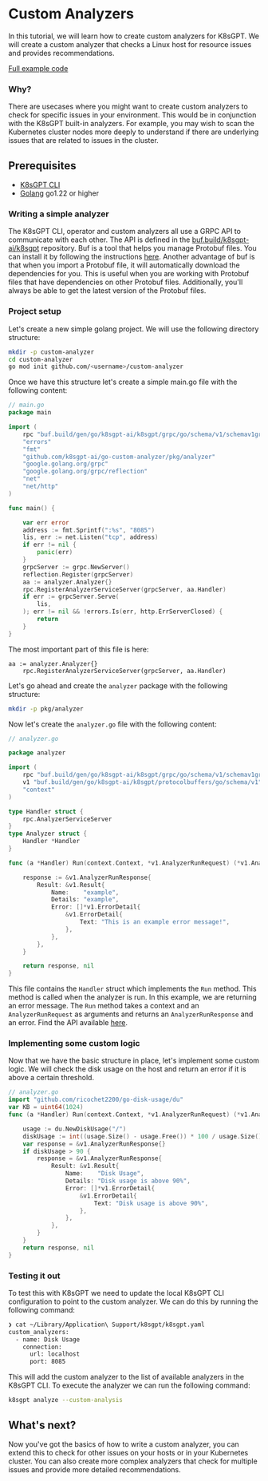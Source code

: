 # Custom Analyzers

In this tutorial, we will learn how to create custom analyzers for K8sGPT.
We will create a custom analyzer that checks a Linux host for resource issues and provides recommendations.

[Full example code](https://github.com/k8sgpt-ai/go-custom-analyzer)

### Why?

There are usecases where you might want to create custom analyzers to check for specific issues in your environment. This would be in conjunction with the K8sGPT built-in analyzers.
For example, you may wish to scan the Kubernetes cluster nodes more deeply to understand if there are underlying issues that are related to issues in the cluster.

## Prerequisites

- [K8sGPT CLI](https://github.com/k8sgpt-ai/k8sgpt.git)
- [Golang](https://golang.org/doc/install) go1.22 or higher



### Writing a simple analyzer

 The K8sGPT CLI, operator and custom analyzers all use a GRPC API to communicate with each other. The API is defined in the [buf.build/k8sgpt-ai/k8sgpt](https://buf.build/k8sgpt-ai/k8sgpt/docs/main:schema.v1) repository. Buf is a tool that helps you manage Protobuf files. You can install it by following the instructions [here](https://docs.buf.build/installation).
 Another advantage of buf is that when you import a Protobuf file, it will automatically download the dependencies for you. This is useful when you are working with Protobuf files that have dependencies on other Protobuf files. Additionally, you'll always be able to get the latest version of the Protobuf files.

### Project setup

Let's create a new simple golang project. We will use the following directory structure:

```bash
mkdir -p custom-analyzer
cd custom-analyzer
go mod init github.com/<username>/custom-analyzer
```

Once we have this structure let's create a simple main.go file with the following content:

```go
// main.go
package main

import (
	rpc "buf.build/gen/go/k8sgpt-ai/k8sgpt/grpc/go/schema/v1/schemav1grpc"
	"errors"
	"fmt"
	"github.com/k8sgpt-ai/go-custom-analyzer/pkg/analyzer"
	"google.golang.org/grpc"
	"google.golang.org/grpc/reflection"
	"net"
	"net/http"
)

func main() {

	var err error
	address := fmt.Sprintf(":%s", "8085")
	lis, err := net.Listen("tcp", address)
	if err != nil {
		panic(err)
	}
	grpcServer := grpc.NewServer()
	reflection.Register(grpcServer)
	aa := analyzer.Analyzer{}
	rpc.RegisterAnalyzerServiceServer(grpcServer, aa.Handler)
	if err := grpcServer.Serve(
		lis,
	); err != nil && !errors.Is(err, http.ErrServerClosed) {
		return
	}
}
```

The most important part of this file is here:
```
aa := analyzer.Analyzer{}
	rpc.RegisterAnalyzerServiceServer(grpcServer, aa.Handler)
```

Let's go ahead and create the `analyzer` package with the following structure:

```bash
mkdir -p pkg/analyzer
```

Now let's create the `analyzer.go` file with the following content:

```go
// analyzer.go

package analyzer

import (
	rpc "buf.build/gen/go/k8sgpt-ai/k8sgpt/grpc/go/schema/v1/schemav1grpc"
	v1 "buf.build/gen/go/k8sgpt-ai/k8sgpt/protocolbuffers/go/schema/v1"
	"context"
)

type Handler struct {
	rpc.AnalyzerServiceServer
}
type Analyzer struct {
	Handler *Handler
}

func (a *Handler) Run(context.Context, *v1.AnalyzerRunRequest) (*v1.AnalyzerRunResponse, error) {

	response := &v1.AnalyzerRunResponse{
		Result: &v1.Result{
			Name:    "example",
			Details: "example",
			Error: []*v1.ErrorDetail{
				&v1.ErrorDetail{
					Text: "This is an example error message!",
				},
			},
		},
	}

	return response, nil
}
```

This file contains the `Handler` struct which implements the `Run` method. This method is called when the analyzer is run. In this example, we are returning an error message.
The `Run` method takes a context and an `AnalyzerRunRequest` as arguments and returns an `AnalyzerRunResponse` and an error. Find the API available [here](https://buf.build/k8sgpt-ai/k8sgpt/file/main:schema/v1/analyzer.proto#L16).

### Implementing some custom logic

Now that we have the basic structure in place, let's implement some custom logic. We will check the disk usage on the host and return an error if it is above a certain threshold.

```go
// analyzer.go
import "github.com/ricochet2200/go-disk-usage/du"
var KB = uint64(1024)
func (a *Handler) Run(context.Context, *v1.AnalyzerRunRequest) (*v1.AnalyzerRunResponse, error) {

	usage := du.NewDiskUsage("/")
	diskUsage := int((usage.Size() - usage.Free()) * 100 / usage.Size())
	var response = &v1.AnalyzerRunResponse{}
	if diskUsage > 90 {
		response = &v1.AnalyzerRunResponse{
			Result: &v1.Result{
				Name:    "Disk Usage",
				Details: "Disk usage is above 90%",
				Error: []*v1.ErrorDetail{
					&v1.ErrorDetail{
						Text: "Disk usage is above 90%",
					},
				},
			},
		}
	}
	return response, nil
}
```

### Testing it out

To test this with K8sGPT we need to update the local K8sGPT CLI configuration to point to the custom analyzer. We can do this by running the following command:

```bash
❯ cat ~/Library/Application\ Support/k8sgpt/k8sgpt.yaml
custom_analyzers:
  - name: Disk Usage
    connection:
      url: localhost
      port: 8085
```

This will add the custom analyzer to the list of available analyzers in the K8sGPT CLI.
To execute the analyzer we can run the following command:

```bash
k8sgpt analyze --custom-analysis
```

## What's next?

Now you've got the basics of how to write a custom analyzer, you can extend this to check for other issues on your hosts or in your Kubernetes cluster. You can also create more complex analyzers that check for multiple issues and provide more detailed recommendations.

